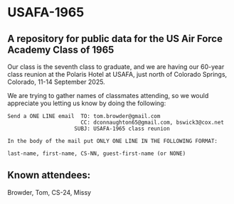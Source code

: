 # USAFA-1965

## A repository for public data for the US Air Force Academy Class of 1965

Our class is the seventh class to graduate, and we are having our 60-year 
class reunion at the Polaris Hotel at USAFA, just north of Colorado Springs, 
Colorado, 11-14 September 2025.

We are trying to gather names of classmates attending, so we would appreciate
you letting us know by doing the following:

```
Send a ONE LINE email  TO: tom.browder@gmail.com
                       CC: dconnaughton65@gmail.com, bswick3@cox.net
                     SUBJ: USAFA-1965 class reunion

In the body of the mail put ONLY ONE LINE IN THE FOLLOWING FORMAT:

last-name, first-name, CS-NN, guest-first-name (or NONE)
```

## Known attendees:

Browder, Tom, CS-24, Missy
